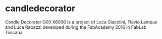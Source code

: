# candledecorator
Candle Decorator G00 X6000 is a project of Luca Giacolini, Flavio Lampus and Luca Rabazzi developed during the FabAcademy 2016 in FabLab Toscana
